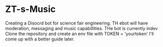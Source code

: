 # ZT-s-Music
Creating a Disocrd bot for science fair engineering. TH ebot will have moderation, messaging and music capabillities.
THe bot is currently indev
Clone the repository and create an env file with TOKEN = 'yourtoken'
I'll come up with a better guide later.
